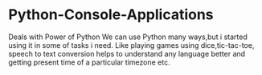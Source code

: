 # Python-Console-Applications
Deals with Power of Python
We can use Python many ways,but i started using it in some of tasks i need.
Like playing games using dice,tic-tac-toe, speech to text conversion helps to understand any language better and getting present time of a particular timezone etc.
